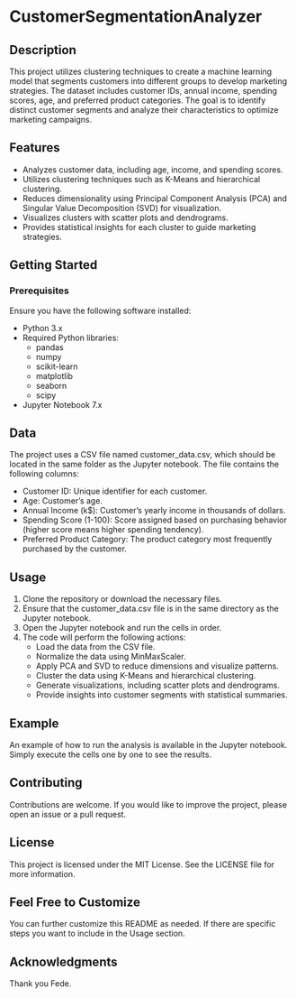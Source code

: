 # CustomerSegmentationAnalyzer

## Description
This project utilizes clustering techniques to create a machine learning model that segments customers into different groups to develop marketing strategies. The dataset includes customer IDs, annual income, spending scores, age, and preferred product categories. The goal is to identify distinct customer segments and analyze their characteristics to optimize marketing campaigns.

## Features
- Analyzes customer data, including age, income, and spending scores.
- Utilizes clustering techniques such as K-Means and hierarchical clustering.
- Reduces dimensionality using Principal Component Analysis (PCA) and Singular Value Decomposition (SVD) for visualization.
- Visualizes clusters with scatter plots and dendrograms.
- Provides statistical insights for each cluster to guide marketing strategies.

## Getting Started

### Prerequisites
Ensure you have the following software installed:
- Python 3.x
- Required Python libraries:
  - pandas
  - numpy
  - scikit-learn
  - matplotlib
  - seaborn
  - scipy
- Jupyter Notebook 7.x

## Data
The project uses a CSV file named customer_data.csv, which should be located in the same folder as the Jupyter notebook. The file contains the following columns:

- Customer ID: Unique identifier for each customer.
- Age: Customer’s age.
- Annual Income (k$): Customer’s yearly income in thousands of dollars.
- Spending Score (1-100): Score assigned based on purchasing behavior (higher score means higher spending tendency).
- Preferred Product Category: The product category most frequently purchased by the customer.

## Usage

1. Clone the repository or download the necessary files.
2. Ensure that the customer_data.csv file is in the same directory as the Jupyter notebook.
3. Open the Jupyter notebook and run the cells in order.
4. The code will perform the following actions:
   - Load the data from the CSV file.
   - Normalize the data using MinMaxScaler.
   - Apply PCA and SVD to reduce dimensions and visualize patterns.
   - Cluster the data using K-Means and hierarchical clustering.
   - Generate visualizations, including scatter plots and dendrograms.
   - Provide insights into customer segments with statistical summaries.

## Example
An example of how to run the analysis is available in the Jupyter notebook. Simply execute the cells one by one to see the results.

## Contributing
Contributions are welcome. If you would like to improve the project, please open an issue or a pull request.

## License
This project is licensed under the MIT License. See the LICENSE file for more information.

## Feel Free to Customize
You can further customize this README as needed. If there are specific steps you want to include in the Usage section.

## Acknowledgments
Thank you Fede.
